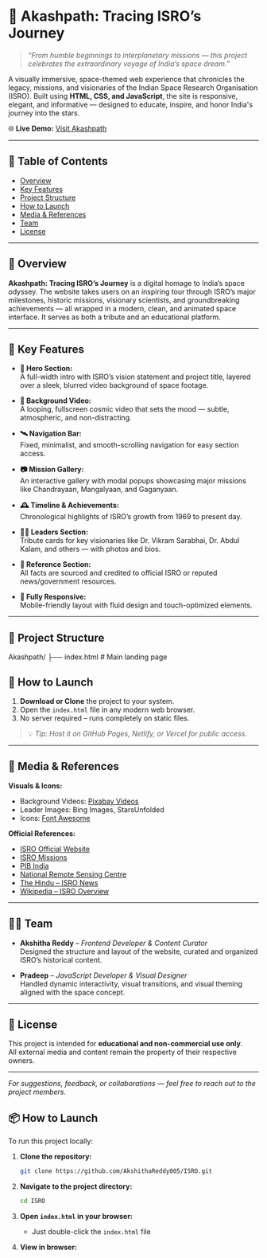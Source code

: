 # 🌌 Akashpath: Tracing ISRO’s Journey

> *“From humble beginnings to interplanetary missions — this project celebrates the extraordinary voyage of India’s space dream.”*

A visually immersive, space-themed web experience that chronicles the legacy, missions, and visionaries of the Indian Space Research Organisation (ISRO). Built using **HTML, CSS, and JavaScript**, the site is responsive, elegant, and informative — designed to educate, inspire, and honor India's journey into the stars.

🌐 **Live Demo:** [Visit Akashpath](https://pradeep200517.github.io/ISRO/)


---

## 🚀 Table of Contents
- [Overview](#-overview)
- [Key Features](#-key-features)
- [Project Structure](#-project-structure)
- [How to Launch](#-how-to-launch)
- [Media & References](#-media--references)
- [Team](#-team)
- [License](#-license)

---

## 🌠 Overview

**Akashpath: Tracing ISRO’s Journey** is a digital homage to India’s space odyssey. The website takes users on an inspiring tour through ISRO’s major milestones, historic missions, visionary scientists, and groundbreaking achievements — all wrapped in a modern, clean, and animated space interface. It serves as both a tribute and an educational platform.

---

## 🌌 Key Features

- **🚀 Hero Section:**  
  A full-width intro with ISRO’s vision statement and project title, layered over a sleek, blurred video background of space footage.

- **🌌 Background Video:**  
  A looping, fullscreen cosmic video that sets the mood — subtle, atmospheric, and non-distracting.

- **🛰️ Navigation Bar:**  
  Fixed, minimalist, and smooth-scrolling navigation for easy section access.

- **📷 Mission Gallery:**  
  An interactive gallery with modal popups showcasing major missions like Chandrayaan, Mangalyaan, and Gaganyaan.

- **🕰️ Timeline & Achievements:**  
  Chronological highlights of ISRO’s growth from 1969 to present day.

- **👨‍🚀 Leaders Section:**  
  Tribute cards for key visionaries like Dr. Vikram Sarabhai, Dr. Abdul Kalam, and others — with photos and bios.

- **📖 Reference Section:**  
  All facts are sourced and credited to official ISRO or reputed news/government resources.

- **📱 Fully Responsive:**  
  Mobile-friendly layout with fluid design and touch-optimized elements.

---

## 🧭 Project Structure
Akashpath/
├── index.html # Main landing page


## 🧪 How to Launch

1. **Download or Clone** the project to your system.
2. Open the `index.html` file in any modern web browser.
3. No server required – runs completely on static files.

> 💡 *Tip: Host it on GitHub Pages, Netlify, or Vercel for public access.*

---

## 🎥 Media & References

**Visuals & Icons:**
- Background Videos: [Pixabay Videos](https://pixabay.com/videos/)
- Leader Images: Bing Images, StarsUnfolded
- Icons: [Font Awesome](https://fontawesome.com/)

**Official References:**
- [ISRO Official Website](https://www.isro.gov.in)
- [ISRO Missions](https://www.isro.gov.in/Missions.html)
- [PIB India](https://pib.gov.in)
- [National Remote Sensing Centre](https://www.nrsc.gov.in)
- [The Hindu – ISRO News](https://www.thehindu.com)
- [Wikipedia – ISRO Overview](https://en.wikipedia.org/wiki/ISRO)

---

## 👩‍🚀 Team

- **Akshitha Reddy** – *Frontend Developer & Content Curator*  
  Designed the structure and layout of the website, curated and organized ISRO’s historical content.

- **Pradeep** – *JavaScript Developer & Visual Designer*  
  Handled dynamic interactivity, visual transitions, and visual theming aligned with the space concept.

---

## 📜 License

This project is intended for **educational and non-commercial use only**.  
All external media and content remain the property of their respective owners.

---

*For suggestions, feedback, or collaborations — feel free to reach out to the project members.*
## 📦 How to Launch

To run this project locally:

1. **Clone the repository:**
   ```bash
   git clone https://github.com/AkshithaReddy005/ISRO.git
   ```

2. **Navigate to the project directory:**
   ```bash
   cd ISRO
   ```

3. **Open `index.html` in your browser:**
   - Just double-click the `index.html` file  


4. **View in browser:**
   


